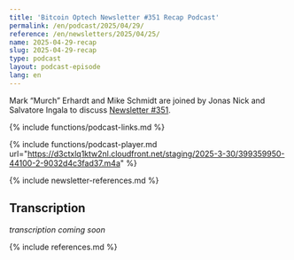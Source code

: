 ```yaml
---
title: 'Bitcoin Optech Newsletter #351 Recap Podcast'
permalink: /en/podcast/2025/04/29/
reference: /en/newsletters/2025/04/25/
name: 2025-04-29-recap
slug: 2025-04-29-recap
type: podcast
layout: podcast-episode
lang: en
---
```

Mark “Murch” Erhardt and Mike Schmidt are joined by Jonas Nick and Salvatore Ingala to discuss [Newsletter
#351]({{page.reference}}).

{% include functions/podcast-links.md %}

{% include functions/podcast-player.md url="https://d3ctxlq1ktw2nl.cloudfront.net/staging/2025-3-30/399359950-44100-2-9032d4c3fad37.m4a" %}

{% include newsletter-references.md %}

## Transcription

_transcription coming soon_

{% include references.md %}
